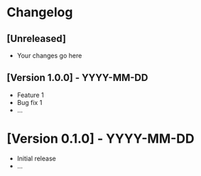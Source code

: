 # Changelog

## [Unreleased]
- Your changes go here

## [Version 1.0.0] - YYYY-MM-DD
- Feature 1
- Bug fix 1
- ...

# [Version 0.1.0] - YYYY-MM-DD
- Initial release
- ...